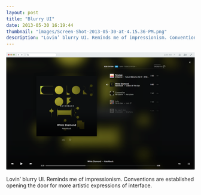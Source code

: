```yaml
---
layout: post
title: "Blurry UI"
date: 2013-05-30 16:19:44
thumbnail: "images/Screen-Shot-2013-05-30-at-4.15.36-PM.png"
description: "Lovin’ blurry UI. Reminds me of impressionism. Conventions are established opening the door for more artistic expressions of interface."
---
```


<img src="/images/Screen-Shot-2013-05-30-at-4.15.36-PM.png" alt="Example of blurry UI from Rdio/">

Lovin’ blurry UI. Reminds me of impressionism. Conventions are established opening the door for more artistic expressions of interface.